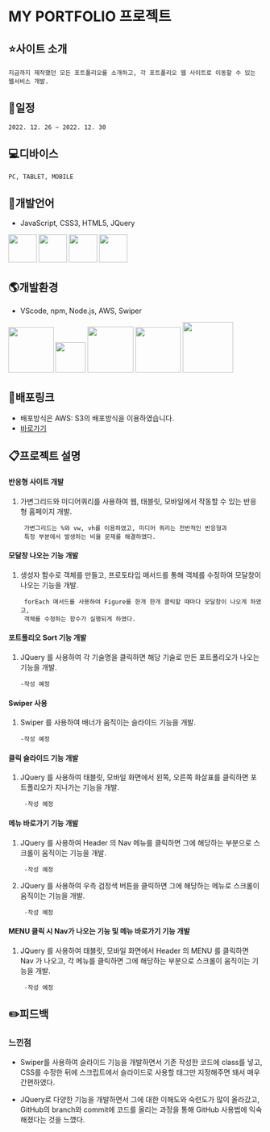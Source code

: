 

# MY PORTFOLIO 프로젝트

## :star:사이트 소개
    지금까지 제작했던 모든 포트폴리오를 소개하고, 각 포트폴리오 웹 사이트로 이동할 수 있는 웹서비스 개발. 
## :date:일정
    2022. 12. 26 ~ 2022. 12. 30

## :computer:디바이스
    PC, TABLET, MOBILE


## :lips:개발언어
- JavaScript, CSS3, HTML5, JQuery

<img src="https://jason-img.s3.amazonaws.com/mdoc/js.png" style="width:56px"> <img src="https://jason-img.s3.amazonaws.com/mdoc/css.png" style="width:56px"> <img src="https://jason-img.s3.amazonaws.com/mdoc/html5.png" style="width:56px">
<img src="https://jason-img.s3.amazonaws.com/mdoc/jquery2.jpg" style="width:56px">

## :earth_americas:개발환경
- VScode, npm, Node.js, AWS, Swiper

<img src="https://jason-img.s3.amazonaws.com/mdoc/vscode.png" style="width:90px"><img src="https://jason-img.s3.amazonaws.com/mdoc/npm2.png" style="width:60px; margin-left:3px;">
<img src="https://jason-img.s3.amazonaws.com/mdoc/nodejs.png" style="width:91px"> <img src="https://jason-img.s3.amazonaws.com/mdoc/aws.png" style="width:90px"> <img src="https://jason-img.s3.amazonaws.com/mdoc/Swiper.png" style="width:100px">



## :link:배포링크

- 배포방식은 AWS: S3의 배포방식을 이용하였습니다.
- [바로가기](https://jason-response-1230.s3.ap-northeast-2.amazonaws.com/response.html)


## :clipboard:프로젝트 설명


 #### 반응형 사이트 개발

1. 가변그리드와 미디어쿼리를 사용하여 웹, 태블릿, 모바일에서 작동할 수 있는 반응형 홈페이지 개발.
    
        가변그리드는 %와 vw, vh를 이용하였고, 미디어 쿼리는 전반적인 반응형과
        특정 부분에서 발생하는 비율 문제를 해결하였다.


#### 모달창 나오는 기능 개발

1. 생성자 함수로 객체를 만들고, 프로토타입 매서드를 통해 객체를 수정하여 모달창이 나오는 기능을 개발.

        forEach 매서드를 사용하여 Figure를 한개 한개 클릭할 때마다 모달창이 나오게 하였고,
        객체를 수정하는 함수가 실행되게 하였다.

        
#### 포트폴리오 Sort 기능 개발

1.  JQuery 를 사용하여 각 기술명을 클릭하면 해당 기술로 만든 포트폴리오가 나오는 기능을 개발.

        -작성 예정


#### Swiper 사용

1.  Swiper 를 사용하여 배너가 움직이는 슬라이드 기능을 개발.
    
        -작성 예정


#### 클릭 슬라이드 기능 개발

1. JQuery 를 사용하여 태블릿, 모바일 화면에서 왼쪽, 오른쪽 화살표를 클릭하면 포트폴리오가 지나가는 기능을 개발.

        -작성 예정


#### 메뉴 바로가기 기능 개발

1. JQuery 를 사용하여 Header 의 Nav 메뉴를 클릭하면 그에 해당하는 부분으로 스크롤이 움직이는 기능을 개발.

        -작성 예정
        
2. JQuery 를 사용하여 우측 검정색 버튼을 클릭하면 그에 해당하는 메뉴로 스크롤이 움직이는 기능을 개발.

        -작성 예정

#### MENU 클릭 시 Nav가 나오는 기능 및 메뉴 바로가기 기능 개발

1. JQuery 를 사용하여 태블릿, 모바일 화면에서 Header 의 MENU 를 클릭하면 Nav 가 나오고,
각 메뉴를 클릭하면 그에 해당하는 부분으로 스크롤이 움직이는 기능을 개발.

        -작성 예정

## :pencil2:피드백

### 느낀점




- Swiper를 사용하여 슬라이드 기능을 개발하면서 기존 작성한 코드에 class를 넣고, CSS를 수정한 뒤에 스크립트에서 슬라이드로 사용할 태그만 지정해주면 돼서 매우 간편하였다.
    

- JQuery로 다양한 기능을 개발하면서 그에 대한 이해도와 숙련도가 많이 올라갔고, GitHub의 branch와 commit에 코드를 올리는 과정을 통해 GitHub 사용법에 익숙해졌다는 것을 느꼈다.

